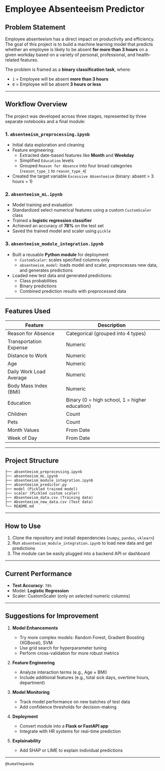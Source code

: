 # Employee Absenteeism Predictor

## Problem Statement

Employee absenteeism has a direct impact on productivity and efficiency. The goal of this project is to build a machine learning model that predicts whether an employee is likely to be absent **for more than 3 hours** on a given workday based on a variety of personal, professional, and health-related features.

The problem is framed as a **binary classification task**, where:

- `1` = Employee will be absent **more than 3 hours**
- `0` = Employee will be absent **3 hours or less**

---

## Workflow Overview

The project was developed across three stages, represented by three separate notebooks and a final module:

### 1. **`absenteeism_preprocessing.ipynb`**

- Initial data exploration and cleaning
- Feature engineering:
  - Extracted date-based features like **Month** and **Weekday**
  - Simplified `Education` levels
  - Grouped `Reason for Absence` into four broad categories (`reason_type_1` to `reason_type_4`)
- Created the target variable `Excessive Absenteeism` (binary: absent > 3 hours = 1)

### 2. **`absenteeism_mL.ipynb`**

- Model training and evaluation
- Standardized select numerical features using a custom `CustomScaler` class
- Trained a **logistic regression classifier**
- Achieved an accuracy of **78%** on the test set
- Saved the trained model and scaler using `pickle`

### 3. **`absenteeism_module_integration.ipynb`**

- Built a reusable **Python module** for deployment
  - `CustomScaler`: scales specified columns only
  - `absenteeism_model`: loads model and scaler, preprocesses new data, and generates predictions
- Loaded new test data and generated predictions:
  - Class probabilities
  - Binary predictions
  - Combined prediction results with preprocessed data

---

## Features Used

| Feature | Description |
|--------|-------------|
| Reason for Absence | Categorical (grouped into 4 types) |
| Transportation Expense | Numeric |
| Distance to Work | Numeric |
| Age | Numeric |
| Daily Work Load Average | Numeric |
| Body Mass Index (BMI) | Numeric |
| Education | Binary (0 = high school, 1 = higher education) |
| Children | Count |
| Pets | Count |
| Month Values | From Date |
| Week of Day | From Date |

---

## Project Structure

```plaintext
├── absenteeism_preprocessing.ipynb
├── absenteeism_mL.ipynb
├── absenteeism_module_integration.ipynb
├── absenteeism_predictor.py
├── model (Pickled trained model)
├── scaler (Pickled custom scaler)
├── Absenteeism_data.csv (Training data)
├── Absenteeism_new_data.csv (Test data)
└── README.md
````

---

## How to Use

1. Clone the repository and install dependencies (`numpy`, `pandas`, `sklearn`)
2. Run `absenteeism_module_integration.ipynb` to load new data and get predictions
3. The module can be easily plugged into a backend API or dashboard

---

## Current Performance

* **Test Accuracy**: `78%`
* Model: **Logistic Regression**
* Scaler: CustomScaler (only on selected numeric columns)

---

## Suggestions for Improvement

1. **Model Enhancements**

   * Try more complex models: Random Forest, Gradient Boosting (XGBoost), SVM
   * Use grid search for hyperparameter tuning
   * Perform cross-validation for more robust metrics

2. **Feature Engineering**

   * Analyze interaction terms (e.g., Age × BMI)
   * Include additional features (e.g., total sick days, overtime hours, department)

3. **Model Monitoring**

   * Track model performance on new batches of test data
   * Add confidence thresholds for decision-making

4. **Deployment**

   * Convert module into a **Flask or FastAPI app**
   * Integrate with HR systems for real-time prediction

5. **Explainability**

   * Add SHAP or LIME to explain individual predictions

---

```
@kumathepanda
```
